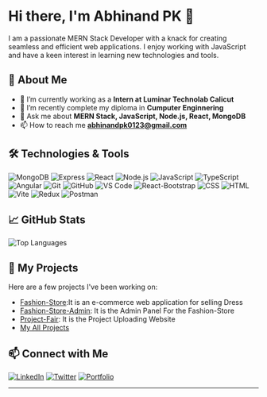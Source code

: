 # Hi there, I'm Abhinand PK 👋



I am a passionate MERN Stack Developer with a knack for creating seamless and efficient web applications. I enjoy working with JavaScript and have a keen interest in learning new technologies and tools.

## 🚀 About Me

- 🌱 I’m currently working as a **Intern at Luminar Technolab Calicut**
- 👯 I’m recently complete my diploma in **Cumputer Enginnering**
- 💬 Ask me about **MERN Stack, JavaScript, Node.js, React, MongoDB**
- 📫 How to reach me **abhinandpk0123@gmail.com**
  

## 🛠️ Technologies & Tools

![MongoDB](https://img.shields.io/badge/MongoDB-%234ea94b.svg?&style=for-the-badge&logo=mongodb&logoColor=white)
![Express](https://img.shields.io/badge/Express.js-%23404d59.svg?&style=for-the-badge)
![React](https://img.shields.io/badge/React-%2361DAFB.svg?&style=for-the-badge&logo=react&logoColor=black)
![Node.js](https://img.shields.io/badge/Node.js-%23339933.svg?&style=for-the-badge&logo=node.js&logoColor=white)
![JavaScript](https://img.shields.io/badge/JavaScript-%23F7DF1E.svg?&style=for-the-badge&logo=javascript&logoColor=black)
![TypeScript](https://img.shields.io/badge/TypeScript-%23007ACC.svg?&style=for-the-badge&logo=typescript&logoColor=white)
![Angular](https://img.shields.io/badge/Angular-%23DD0031.svg?&style=for-the-badge&logo=angular&logoColor=white)
![Git](https://img.shields.io/badge/Git-%23F05033.svg?&style=for-the-badge&logo=git&logoColor=white)
![GitHub](https://img.shields.io/badge/GitHub-%23181717.svg?&style=for-the-badge&logo=github&logoColor=white)
![VS Code](https://img.shields.io/badge/VS%20Code-%23007ACC.svg?&style=for-the-badge&logo=visual-studio-code&logoColor=white)
![React-Bootstrap](https://img.shields.io/badge/React--Bootstrap-%23563D7C.svg?&style=for-the-badge&logo=bootstrap&logoColor=white)
![CSS](https://img.shields.io/badge/CSS-%231572B6.svg?&style=for-the-badge&logo=css3&logoColor=white)
![HTML](https://img.shields.io/badge/HTML-%23E34F26.svg?&style=for-the-badge&logo=html5&logoColor=white)
![Vite](https://img.shields.io/badge/Vite-%23646CFF.svg?&style=for-the-badge&logo=vite&logoColor=white)
![Redux](https://img.shields.io/badge/Redux-%23764ABC.svg?&style=for-the-badge&logo=redux&logoColor=white)
![Postman](https://img.shields.io/badge/Postman-%23FF6C37.svg?&style=for-the-badge&logo=postman&logoColor=white)


## 📈 GitHub Stats


![Top Languages](https://github-readme-stats.vercel.app/api/top-langs/?username=Abhinand03&layout=compact&theme=radical)

## 📘 My Projects

Here are a few projects I've been working on:

- [Fashion-Store](https://github.com/Abhinand03/FashionStore):It is an e-commerce web application for selling Dress
- [Fashion-Store-Admin](https://github.com/Abhinand03/Fashion-Admin): It is the Admin Panel For the Fashion-Store
- [Project-Fair](https://github.com/Abhinand03/ProjectFa): It is the Project Uploading Website
- [My All Projects](https://github.com/Abhinand03?tab=repositories)

## 📫 Connect with Me

[![LinkedIn](https://img.shields.io/badge/LinkedIn-%230077B5.svg?&style=for-the-badge&logo=linkedin&logoColor=white)](https://www.linkedin.com/in/abhinand-pk-738236279/)
[![Twitter](https://img.shields.io/badge/Twitter-%231DA1F2.svg?&style=for-the-badge&logo=twitter&logoColor=white)](https://x.com/abhinand_p_k)
[![Portfolio](https://img.shields.io/badge/Portfolio-%23000000.svg?&style=for-the-badge)](https://abhinand03.github.io/MyPortfolio/)

---


